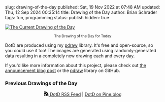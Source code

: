 slug: drawing-of-the-day
published: Sat, 19 Nov 2022 at 07:48 AM
updated: Thu, 12 Sep 2024 00:35:14 
title: Drawing of the Day
author: Brian Schrader
tags: fun, programming
status: publish
hidden: true

<style>
    #gallery {
        width: auto;
        overflow-x: scroll;
        display: flex;
        gap: 0.5rem;
    }

    #gallery>a {
        flex: 1;
        text-align: center;
        padding-bottom: 1rem;
        max-width: 150px;
        margin-right: 0.25rem;
    }

    .post img.potd {
        background: white;
        padding: 0.25rem;
        border-radius: 4px;
    }

    .post img.prev-potd {
        background: white;
        padding: 0.25rem;
        border-radius: 4px;
        max-width: 150px;
        max-height: 300px;
    }

</style>

<a
  href="https://home.brianschrader.com/drawing-of-the-day/latest.png"
  target="_blank"
  title="Drawing of the Day"
  rel="noreferrer nofollow noopener">
<img
  alt="The Current Drawing of the Day"
  src="https://home.brianschrader.com/drawing-of-the-day/latest.png"
  class="image-center potd"
/></a>
<center><caption><small>
The Drawing of the Day for Today
</small></caption></center>

DotD are produced using my [pdraw][1] library. It's free and open-source, so you could use it too! The images are generated using randomly-generated data resulting in a completely new drawing each and every day.

If you'd like more information about this project, please check out [the announcement blog post][2] or the [pdraw][1] library on GitHub.

[1]: https://github.com/sonictherocketman/pdraw
[2]: /archive/a-drawing-every-day/

### Previous Drawings of the Day

<div id="gallery"></div>

<div style="text-align:center">
<a
    href="https://home.brianschrader.com/drawing-of-the-day/rss.xml"
    title="RSS Feed for Drawings of the Day"
    rel="alternate"
/>
<svg version="1.1" id="Icons" xmlns="http://www.w3.org/2000/svg" xmlns:xlink="http://www.w3.org/1999/xlink" x="0px" y="0px" width="15" height="15"
	 viewBox="0 0 32 32" style="enable-background:new 0 0 32 32;" xml:space="preserve">
<g>
<path d="M6,21c-2.8,0-5,2.2-5,5s2.2,5,5,5s5-2.2,5-5S8.8,21,6,21z"/>
<path d="M5.8,1c-1.2,0-2.5,0.1-4,0.3C1.4,1.4,1,1.8,1,2.3v5.1c0,0.3,0.1,0.6,0.4,0.8s0.5,0.3,0.8,0.2c1.2-0.2,2.4-0.4,3.6-0.4
    c10,0,18.1,8.1,18.1,18.1c0,1.2-0.1,2.4-0.4,3.6c-0.1,0.3,0,0.6,0.2,0.8c0.2,0.2,0.5,0.4,0.8,0.4h5.1c0.5,0,0.9-0.4,1-0.8
    c0.2-1.4,0.3-2.7,0.3-4C31,12.3,19.7,1,5.8,1z"/>
<path d="M5.9,11c-1.4,0-2.8,0.2-4.1,0.6c-0.4,0.1-0.7,0.5-0.7,1V18c0,0.3,0.2,0.7,0.5,0.8c0.3,0.2,0.7,0.2,1,0.1
    c1.1-0.5,2.2-0.8,3.4-0.8c4.4,0,8,3.6,8,8c0,1.2-0.3,2.3-0.8,3.4c-0.1,0.3-0.1,0.7,0.1,1c0.2,0.3,0.5,0.5,0.8,0.5h5.5
    c0.4,0,0.8-0.3,1-0.7c0.4-1.4,0.6-2.8,0.6-4.1C21,17.8,14.2,11,5.9,11z"/>
</g>
</svg>
DotD RSS Feed</a>
|
<a
    href="https://pine.blog/sites/45032b9d-80e1-414d-b693-cca389b5dd1a"
    title="DotD on Pine.blog"
    rel="nofollow noopener noreferrer">
DotD on Pine.blog
</a>
</div>

<script>
(() => {
    const p = 'https://home.brianschrader.com/drawing-of-the-day/{date}.png';
    const dates = Array.from(Array(14).keys()).map(i => {
        const date = new Date();
        date.setDate(date.getDate() - i);
        return date;
    }).filter(date => (
        Math.floor((date.getTime() - (new Date('2022-11-18').getTime())) / (60*60*24*1000)) >= 0 && Math.floor(((new Date().getTime()) - date.getTime()) / (60*60*24*1000)) < 14
    )).map(date => {
        const day = date.getDate() < 10 ? '0' + date.getDate() : date.getDate(),
            month = date.getMonth() + 1 < 10 ? '0' + (date.getMonth() + 1) : date.getMonth() + 1,
            year = date.getFullYear();
        return `${year}-${month}-${day}`;
    });

    const gallery = document.querySelector('#gallery');
    dates.forEach(date => {
        const url = p.replace('{date}', date);

        const container = document.createElement('a');
        container.href = url;
        container.target = '_blank';
        container.rel = 'noreferrer noopener nofollow';

        const img = document.createElement('img');
        img.src = url;
        img.alt = `The Image of the Day for ${dates}`;
        img.className = 'prev-potd';
        img.loading = 'lazy';

        container.appendChild(img);

        const text = document.createElement('small');
        text.innerText = date;
        container.appendChild(text);

        gallery.appendChild(container);
    });
})()
</script>
